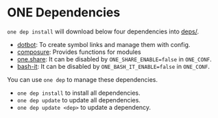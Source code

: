 # ONE Dependencies

`one dep install` will download below four dependencies into [deps/](../../deps).

- [dotbot][]: To create symbol links and manage them with config.
- [composure][]: Provides functions for modules
- [one.share][]: It can be disabled by `ONE_SHARE_ENABLE=false` in `ONE_CONF`.
- [bash-it](https://github.com/Bash-it/bash-it): It can be disabled by `ONE_BASH_IT_ENABLE=false` in `ONE_CONF`.

You can use `one dep` to manage these dependencies.

- `one dep install` to install all dependencies.
- `one dep update` to update all dependencies.
- `one dep update <dep>` to update a dependency.


<!-- links -->

[composure]: https://github.com/adoyle-h/composure.git
[dotbot]: https://github.com/anishathalye/dotbot/
[bash-it]: https://github.com/Bash-it/bash-it
[one.share]: https://github.com/one-bash/one.share
